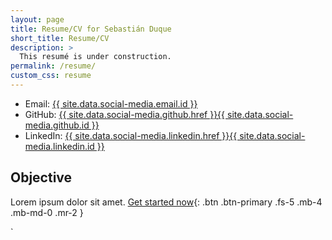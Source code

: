 ```yaml
---
layout: page
title: Resume/CV for Sebastián Duque
short_title: Resume/CV
description: >
  This resumé is under construction.
permalink: /resume/
custom_css: resume
---
```

<!--- Email:  {% include email.html %}--->
- Email:  <a href="{{ site.data.social-media.email.href }}{{ site.data.social-media.email.id }}">{{ site.data.social-media.email.id }}</a>
- GitHub: <a href="{{ site.data.social-media.github.href }}{{ site.data.social-media.github.id }}">{{ site.data.social-media.github.href }}{{ site.data.social-media.github.id }}</a>
- LinkedIn: <a href="{{ site.data.social-media.linkedin.href }}{{ site.data.social-media.linkedin.id }}">{{ site.data.social-media.linkedin.href }}{{ site.data.social-media.linkedin.id }}</a>

## Objective
Lorem ipsum dolor sit amet.
[Get started now](#getting-started){: .btn .btn-primary .fs-5 .mb-4 .mb-md-0 .mr-2 }

<!---
## Objective
I'm seeking a career change to **software development** via an **entry-level or associate**-level position utilizing my demonstrated logical, analytical, and communication skills developed through over 15 years of experience in the fields of science, technology, and education.

Ideally, I'd also be able to incorporate my **scientific training** and **passion for education**, perhaps in the field of **educational technology** or **[LMS][wiki-LMS] curriculum development**.

## Profile
Lifelong hobbyist **programmer**. Advanced degree in **science** with several years of experience as a **researcher** and **educator**. Well-developed **problem solving**, **critical thinking**, **analytical**, and **communication** skills. Passionate about science education, with several years of **teaching**, **tutoring**, and **volunteering** experience. Strong technical background; adept with several **web development** technologies. Quick and eager **learner** with a keen **eye for detail**.


## Skills Summary
- Proven success in teaching, tutoring, and academic writing. Typically have received “excellent” or better student evaluations for courses taught.

- Several years’ experience working in chemical laboratories; proficient in conducting wet-chemistry experiments and syntheses, analytical testing, and other procedures; solid grasp of laboratory safety, chemical hygiene, and proper documentation

- Well-versed in several sub-disciplines of chemistry; experience teaching and developing learning materials for general, organic, and physical chemistry courses

- Adept in the use of ChemDraw, EndNote, Mathematica, and Microsoft Office software (Word, Excel, PowerPoint, Outlook, OneNote)

- Working knowledge of JavaScript, HTML, CSS, git, Jekyll, and various other technologies (Unix, SQL, PHP, Wordpress)


## Education
### Master of Science, Organic Chemistry, 2013–2016.   *[Duke University][Duke], Durham, NC*
- Concentration in physical organic and organometallic chemistry
- [National Science Foundation Graduate Research Fellow][NSF]
- Mentored by Professor [Ross A. Widenhoefer][widenhoefer]
- Thesis title: "A comparative review of computational methods as applied to gold(I) complexes and mechanisms" ([pdf][thesis])
- Graduate coursework in organic reactions, organometallic chemistry, physical organic chemistry, NMR, biomolecular interactions, and modeling complex materials.


### Bachelor of Science, Chemistry, 2008–2011.  *[University of South Carolina Aiken][USCA], Aiken, SC*
- Biology minor (courses in Biochemistry, Molecular Biology, Microbiology, Cancer Biology)
- Thesis title: "Continued Investigations into the [Solvatochromism][wiki-Solvato] of Methylene Violet".
- Scored above the 90th percentile nationally on American Chemical Society standardized exams for General, Organic, Analytical, Physical, and Inorganic Chemistry.
- Graduated *magna cum laude*

### Associate of Science, Computer Technology, 2001–2003.  *Aiken Technical College, Aiken, SC*



## Teaching Experience
### Organic Chemistry Instructor, 2016–2017.  *Duke University, Durham, NC*
I led four 1-hour organic chemistry discussion sessions per week (up to 25 students per session). These discussion sessions emphasized core concepts, problem solving, critical thinking, and effective study habits. Additionally, I led three 3-hour organic chemistry laboratory sections (up to 15 students each) per week; the emphasis here was on core concepts, critical thinking, laboratory skills, and chemical hygiene & safety.
- CHEM 201D – Organic Chemistry I Discussion
- CHEM 202L – Organic Chemistry II Lab

### Certified MCAT OChem Instructor, 2016–present.  *The Princeton Review, Chapel Hill, NC*
I teach organic chemistry review classes as part of an MCAT test-preparation course, with an emphasis on foundational concepts and efficient test-taking and studying practices. As of July 2017 I have taught this course 9 times; each course consists of four 3-hour sessions, with up to 30 students per class.

### Teaching Assistant, 2013–2014.  *Duke University, Durham, NC*
I led three 3-hour physical chemistry laboratory sections (up to 20 students each) per week, with an emphasis on physical chemistry concepts, critical thinking, scientific writing, and chemical hygeine / safety. Additionally, I was in charge of grading Mathematica homework assignments for around 30 students.
- CHEM 301 – Elements of Physical Chemistry
- CHEM 301L – Physical Chemistry Lab
- CHEM 310L – Physical Chemistry I Lab
- CHEM 311L – Physical Chemistry II Lab

### Chemistry Tutor, 2013–2014.  *Duke University, Durham, NC*
I worked one-on-one with students to correct and augment their understanding of general chemistry and organic chemistry concepts.
- CHEM 99 – Introduction to Chemistry
- CHEM 101 – Core Concepts in Chemistry
- CHEM 110 – Honors Chemistry
- CHEM 201 – Organic Chemistry I
- CHEM 202 – Organic Chemistry II

### Laboratory Assistant, 2009–2011.  *University of South Carolina Aiken, Aiken, SC*
I maintained an undergraduate organic chemistry teaching lab, including materials preparation and inventory management. My duties involved overseeing the safe handling, storage, and disposal of chemicals, and keeping the lab tidy and well-organized. I supervised up to 20 students at a time for three 3-hour laboratory class sessions per week, including training the students in the use of GC, FTIR, NMR, and UV-Vis instruments. I also trained two other lab assistants and revised the lab preparation manual.
- CHEM 331L/332L – Organic Chemistry Laboratory I/II

### Chemistry & Physics Tutor, 2009–2011.  *University of South Carolina Aiken, Aiken, SC*
I tutored general chemistry, organic chemistry, and physics students, both individually and in small group sessions.
- CHEM 101 – Introduction to Chemistry
- CHEM 105 – Chemistry in Society
- CHEM 111/112 – General Chemistry I/II
- CHEM 331/332 – Organic Chemistry I/II
- PHYS 101 – Introduction to Physical Science
- PHYS 201/202 – General Physics I/II
- PHYS 211/212 – Essentials of Physics I/II

### Tutor, 2001–2005.  *Aiken Technical College, Aiken, SC*
I assisted students in the subjects of computer science, math, and English.

## Research & Laboratory Experience
### NSF Graduate Research Fellow, 2014–2016.  *Duke University, Durham, NC*
As my graduate research, I investigated the mechanisms and proposed intermediates of gold-catalyzed reactions, and the various computational methods which have been applied to their study. My research was supported by a prestigious [National Science Foundation graduate research fellowship][NSF].

### Methods Technologist, 2012–2013.  *Henkel Electronic Materials, Salisbury, NC*
I coordinated the development and documentation of quality assurance testing methods in a specialty chemicals plant, with a goal of improving the efficiency and reproducibility of test methods and the clarity of written procedures.

### Senior Research Technician, 2011–2012.  *Henkel Electronic Materials, Salisbury, NC*
I assisted both the product/process support team and the research & development team in a specialty chemicals plant. In this role, I performed a variety of functions including small-scale syntheses, analytical testing, and [5S][wiki-5S]/[Lean][wiki-L6s] initiatives.

### Undergraduate Researcher, 2010–2011.  *University of South Carolina Aiken, Aiken, SC*
As my undergraduate research, I investigated the [solvatochromism][wiki-Solvato] of methylene violet in various solvents, quantified via UV-Vis spectroscopy. This research was supported by a competitive [USC Magellan Undergraduate Research Grant][Magellan] and led to one poster presentation and three oral presentations.

## Programming & Technology Experience
### Hobbyist Programmer / Web Developer, 2000–ongoing.
Learning JavaScript, HTML, and CSS via development of websites and small browser-based games.

### Computer Services Assistant, 2008–2010.  *University of South Carolina Aiken, Aiken, SC*
Assisted with installation and maintenance of campus computer equipment and software.

### Senior Technical Support Representative, 2005–2007.  *Knology, Augusta, GA*
Resolved customer Internet issues; occasionally handled escalated calls. Created and maintained database for management of sales accounts.

### Programming Intern, 2003.  *Aiken Technical College, Aiken, SC*
Led a team of fellow students in developing a syllabus- and course-management application, including technical documentation and end-user training.


## Outreach & Service
- Duke Chemistry “Science Under the Stars” volunteer, 2014–2015
- Henkel Employee Activities Committee Chair, 2012
- USC Aiken SEED (Science Education Enrichment Day) volunteer, 2009–2010

## Honors & Awards
- [National Science Foundation Graduate Research Fellowship, 2014–2016][NSF-me]
- Henkel Salisbury Employee of the Month, February 2012
- University of South Carolina Aiken Chemistry Senior of the Year, 2011
- USCA Research Day Gold Medal (oral presentation in the sciences), 2011
- [University of South Carolina Magellan Scholar Undergraduate Research Grant][Magellan], 2011
- University of South Carolina Aiken Physics Student of the Year, 2009

## Professional Affiliations
- American Chemical Society, member, 2009–present
- Women in Science and Engineering, member, 2014–present

## Presentations
**Moore, J. L.**, Fetterolf, M. L. “Solvatochromism of Methylene Violet”
- Oral presentation, University of South Carolina Aiken Research Day, 2011
- Poster presentation, University of South Carolina Research Day, 2011
- Oral presentation, South Carolina Academy of Sciences, 2011

## Certifications
- Certified MCAT Organic Chemistry Instructor, The Princeton Review, 2016


*[MCAT]: Medical College Admission Test
*[GC]: Gas chromatography
*[FTIR]: Fourier-transform Infrared spectroscopy
*[NMR]: Nuclear magnetic resonance spectroscopy
*[UV-Vis]: Ultraviolet-visible spectroscopy
*[USCA]: University of South Carolina Aiken
*[USC]: University of South Carolina


[NSF]: https://www.nsfgrfp.org/
[NSF-me]: https://www.fastlane.nsf.gov/grfp/AwardeeList.do?method=loadAwardeeListByName&lastName=Reel&awardYearNameSearch=A
[widenhoefer]: https://chem.duke.edu/faculty/ross-widenhoefer
[thesis]: https://dukespace.lib.duke.edu/dspace/bitstream/handle/10161/12343/Reel_duke_0066N_13479.pdf
[Duke]: https://chem.duke.edu/
[USCA]: http://www.usca.edu/chemistry/
[Magellan]: http://www.sc.edu/our/magellan.shtml
[wiki-LMS]: https://en.wikipedia.org/wiki/Learning_management_system
[wiki-Solvato]: https://en.wikipedia.org/wiki/Solvatochromism
[wiki-5S]: https://en.wikipedia.org/wiki/5S_(methodology)
[wiki-L6s]: https://en.wikipedia.org/wiki/Lean_Six_Sigma


--->`